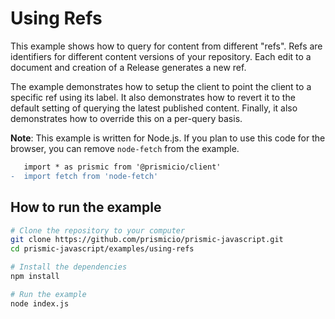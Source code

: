 # Using Refs

This example shows how to query for content from different "refs". Refs are
identifiers for different content versions of your repository. Each edit to a
document and creation of a Release generates a new ref.

The example demonstrates how to setup the client to point the client to a
specific ref using its label. It also demonstrates how to revert it to the default
setting of querying the latest published content. Finally, it also demonstrates
how to override this on a per-query basis.

**Note**: This example is written for Node.js. If you plan to use this code for
the browser, you can remove `node-fetch` from the example.

```diff
   import * as prismic from '@prismicio/client'
-  import fetch from 'node-fetch'
```

## How to run the example

```sh
# Clone the repository to your computer
git clone https://github.com/prismicio/prismic-javascript.git
cd prismic-javascript/examples/using-refs

# Install the dependencies
npm install

# Run the example
node index.js
```
